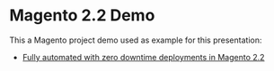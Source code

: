 # Magento 2.2 Demo

This a Magento project demo used as example for this presentation:

* [Fully automated with zero downtime deployments in Magento 2.2](https://github.com/jalogut/magento2-deploy-zero-downtime)
